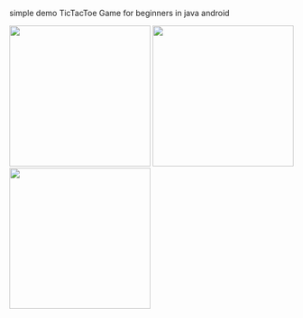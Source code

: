 simple demo TicTacToe Game for beginners in java android

<img src="https://github.com/user-attachments/assets/0defa7cd-0f53-4043-b6df-c6552b23c1d0" width="250">
<img src="https://github.com/user-attachments/assets/029c4c9c-f667-4e69-bd39-655537346fe0" width="250">
<img src="https://github.com/user-attachments/assets/d5928737-2a24-43b8-b7ed-1b3b9318fc6e" width="250">
